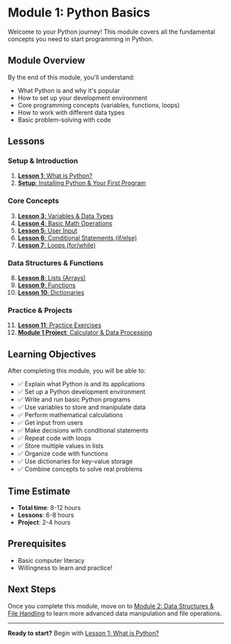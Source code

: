 # Module 1: Python Basics

Welcome to your Python journey! This module covers all the fundamental concepts you need to start programming in Python.

## Module Overview

By the end of this module, you'll understand:
- What Python is and why it's popular
- How to set up your development environment
- Core programming concepts (variables, functions, loops)
- How to work with different data types
- Basic problem-solving with code

## Lessons

### Setup & Introduction
1. [**Lesson 1**: What is Python?](./lesson-01-what-is-python.md)
2. [**Setup**: Installing Python & Your First Program](./lesson-02-setup-hello-world.md)

### Core Concepts
3. [**Lesson 3**: Variables & Data Types](./lesson-03-variables-data-types.md)
4. [**Lesson 4**: Basic Math Operations](./lesson-04-basic-math.md)
5. [**Lesson 5**: User Input](./lesson-05-user-input.md)
6. [**Lesson 6**: Conditional Statements (if/else)](./lesson-06-conditionals.md)
7. [**Lesson 7**: Loops (for/while)](./lesson-07-loops.md)

### Data Structures & Functions
8. [**Lesson 8**: Lists (Arrays)](./lesson-08-lists.md)
9. [**Lesson 9**: Functions](./lesson-09-functions.md)
10. [**Lesson 10**: Dictionaries](./lesson-10-dictionaries.md)

### Practice & Projects
11. [**Lesson 11**: Practice Exercises](./lesson-11-practice-exercises.md)
12. [**Module 1 Project**: Calculator & Data Processing](./module-1-project.md)

## Learning Objectives

After completing this module, you will be able to:
- ✅ Explain what Python is and its applications
- ✅ Set up a Python development environment
- ✅ Write and run basic Python programs
- ✅ Use variables to store and manipulate data
- ✅ Perform mathematical calculations
- ✅ Get input from users
- ✅ Make decisions with conditional statements
- ✅ Repeat code with loops
- ✅ Store multiple values in lists
- ✅ Organize code with functions
- ✅ Use dictionaries for key-value storage
- ✅ Combine concepts to solve real problems

## Time Estimate

- **Total time**: 8-12 hours
- **Lessons**: 6-8 hours
- **Project**: 2-4 hours

## Prerequisites

- Basic computer literacy
- Willingness to learn and practice!

## Next Steps

Once you complete this module, move on to [Module 2: Data Structures & File Handling](../module-2-data-structures/) to learn more advanced data manipulation and file operations.

---

**Ready to start?** Begin with [Lesson 1: What is Python?](./lesson-01-what-is-python.md)
